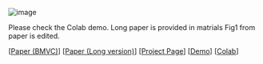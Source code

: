  
<!--
**LongOPN/LongOPN** is a ✨ _special_ ✨ repository because its `README.md` (this file) appears on your GitHub profile.

Here are some ideas to get you started:

- 🔭 I’m currently working on ...
- 🌱 I’m currently learning ...
- 👯 I’m looking to collaborate on ...
- 🤔 I’m looking for help with ...
- 💬 Ask me about ...
- 📫 How to reach me: ...
- 😄 Pronouns: ...
- ⚡ Fun fact: ...
-->
![image](https://github.com/LongOPN/LongOPN/blob/main/LOPN.JPG)
 
Please check the Colab demo.
Long paper is provided in matrials
Fig1 from paper is edited.

[[Paper (BMVC)](  )]
[[Paper (Long version)](  )]
[[Project Page]( )]
[[Demo](https://github.com/LongOPN/LongOPN/blob/main/AnonyModel.m4v)]
[[Colab](https://colab.research.google.com/drive/1HHDD_xp1NpododLkbIfXxWsT3AOYgb4n?usp=sharing)]
